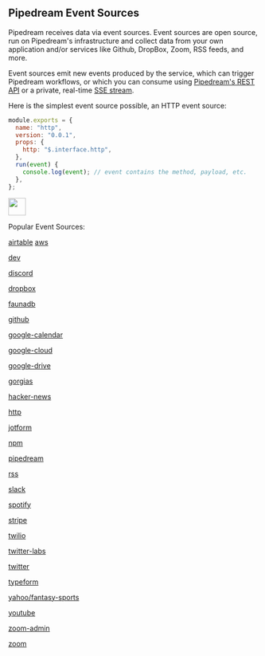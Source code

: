 ## Pipedream Event Sources

Pipedream receives data via event sources. Event sources are open source, run on Pipedream's infrastructure and collect data from your own application and/or services like Github, DropBox, Zoom, RSS feeds, and more.

Event sources emit new events produced by the service, which can trigger Pipedream workflows, or which you can consume using [Pipedream's REST API](https://docs.pipedream.com/api/rest/) or a private, real-time [SSE stream](https://docs.pipedream.com/api/sse/).

Here is the simplest event source possible, an HTTP event source:

```javascript
module.exports = {
  name: "http",
  version: "0.0.1",
  props: {
    http: "$.interface.http",
  },
  run(event) {
    console.log(event); // event contains the method, payload, etc.
  },
};
```

<a href="http://tod.ly/2UNkcs3"><img src="https://i.ibb.co/m0bBsSL/deploy-clean.png" height="35"></a>

Popular Event Sources:

[airtable](https://github.com/PipedreamHQ/pipedream/blob/master/components/airtable)
[aws](https://github.com/PipedreamHQ/pipedream/blob/master/components/aws)

[dev](https://github.com/PipedreamHQ/pipedream/blob/master/components/dev)

[discord](https://github.com/PipedreamHQ/pipedream/blob/master/components/discord)

[dropbox](https://github.com/PipedreamHQ/pipedream/blob/master/components/dropbox)

[faunadb](https://github.com/PipedreamHQ/pipedream/blob/master/components/faunadb)

[github](https://github.com/PipedreamHQ/pipedream/blob/master/components/github)

[google-calendar](https://github.com/PipedreamHQ/pipedream/blob/master/components/google-calendar)

[google-cloud](https://github.com/PipedreamHQ/pipedream/blob/master/components/google-cloud)

[google-drive](https://github.com/PipedreamHQ/pipedream/blob/master/components/google-drive)

[gorgias](https://github.com/PipedreamHQ/pipedream/blob/master/components/gorgias)

[hacker-news](https://github.com/PipedreamHQ/pipedream/blob/master/components/hacker-news)

[http](https://github.com/PipedreamHQ/pipedream/blob/master/components/http)

[jotform](https://github.com/PipedreamHQ/pipedream/blob/master/components/jotform)

[npm](https://github.com/PipedreamHQ/pipedream/blob/master/components/npm)

[pipedream](https://github.com/PipedreamHQ/pipedream/blob/master/components/pipedream)

[rss](https://github.com/PipedreamHQ/pipedream/blob/master/components/rss)

[slack](https://github.com/PipedreamHQ/pipedream/blob/master/components/slack)

[spotify](https://github.com/PipedreamHQ/pipedream/blob/master/components/spotify)

[stripe](https://github.com/PipedreamHQ/pipedream/blob/master/components/stripe)

[twilio](https://github.com/PipedreamHQ/pipedream/blob/master/components/twilio)

[twitter-labs](https://github.com/PipedreamHQ/pipedream/blob/master/components/twitter-labs)

[twitter](https://github.com/PipedreamHQ/pipedream/blob/master/components/twitter)

[typeform](https://github.com/PipedreamHQ/pipedream/blob/master/components/typeform)

[yahoo/fantasy-sports](https://github.com/PipedreamHQ/pipedream/blob/master/components/yahoo/fantasy-sports)

[youtube](https://github.com/PipedreamHQ/pipedream/blob/master/components/youtube)

[zoom-admin](https://github.com/PipedreamHQ/pipedream/blob/master/components/zoom-admin)

[zoom](https://github.com/PipedreamHQ/pipedream/blob/master/components/zoom)
